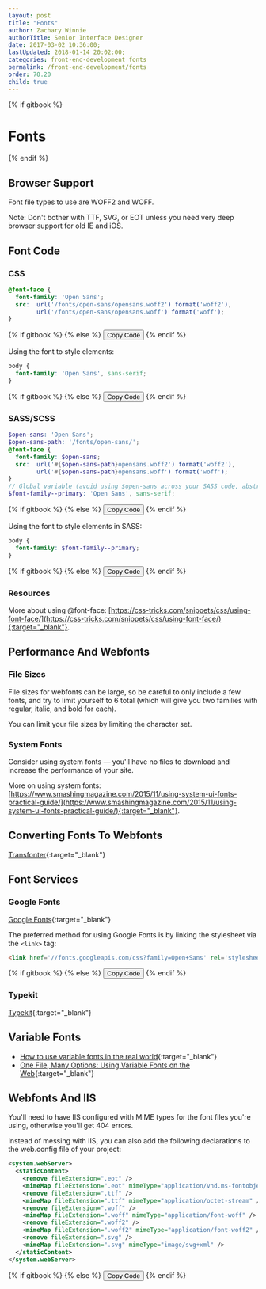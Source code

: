 ```yaml
---
layout: post
title: "Fonts"
author: Zachary Winnie
authorTitle: Senior Interface Designer
date: 2017-03-02 10:36:00;
lastUpdated: 2018-01-14 20:02:00;
categories: front-end-development fonts
permalink: /front-end-development/fonts
order: 70.20
child: true
---
```

{% if gitbook %}
# Fonts
{% endif %}

## Browser Support

Font file types to use are WOFF2 and WOFF.

Note: Don't bother with TTF, SVG, or EOT unless you need very deep browser support for old IE and iOS.

## Font Code

### CSS

``` css
@font-face {
  font-family: 'Open Sans';
  src:  url('/fonts/open-sans/opensans.woff2') format('woff2'),
        url('/fonts/open-sans/opensans.woff') format('woff');
}
```
{% if gitbook %}
{% else %}
  <button type="button" class="button button--white button--smallest button--copy">Copy Code</button>
{% endif %}

Using the font to style elements:

``` css
body {
  font-family: 'Open Sans', sans-serif;
}
```
{% if gitbook %}
{% else %}
  <button type="button" class="button button--white button--smallest button--copy">Copy Code</button>
{% endif %}


### SASS/SCSS

``` scss
$open-sans: 'Open Sans';
$open-sans-path: '/fonts/open-sans/';
@font-face {
  font-family: $open-sans;
  src:  url('#{$open-sans-path}opensans.woff2') format('woff2'),
        url('#{$open-sans-path}opensans.woff') format('woff');
}
// Global variable (avoid using $open-sans across your SASS code, abstract it out so it is easy to change)
$font-family--primary: 'Open Sans', sans-serif;
```
{% if gitbook %}
{% else %}
  <button type="button" class="button button--white button--smallest button--copy">Copy Code</button>
{% endif %}

Using the font to style elements in SASS:

``` scss
body {
  font-family: $font-family--primary;
}
```
{% if gitbook %}
{% else %}
  <button type="button" class="button button--white button--smallest button--copy">Copy Code</button>
{% endif %}

### Resources

More about using @font-face: [https://css-tricks.com/snippets/css/using-font-face/](https://css-tricks.com/snippets/css/using-font-face/){:target="_blank"}.

## Performance And Webfonts

### File Sizes

File sizes for webfonts can be large, so be careful to only include a few fonts, and try to limit yourself to 6 total (which will give you two families with regular, italic, and bold for each).

You can limit your file sizes by limiting the character set.

### System Fonts

Consider using system fonts &mdash; you'll have no files to download and increase the performance of your site.

More on using system fonts: [https://www.smashingmagazine.com/2015/11/using-system-ui-fonts-practical-guide/](https://www.smashingmagazine.com/2015/11/using-system-ui-fonts-practical-guide/){:target="_blank"}.

## Converting Fonts To Webfonts

[Transfonter](https://transfonter.org/){:target="_blank"}

## Font Services

### Google Fonts

[Google Fonts](https://fonts.google.com/){:target="_blank"}

The preferred method for using Google Fonts is by linking the stylesheet via the `<link>` tag:

``` html
<link href='//fonts.googleapis.com/css?family=Open+Sans' rel='stylesheet' type='text/css'>
```
{% if gitbook %}
{% else %}
  <button type="button" class="button button--white button--smallest button--copy">Copy Code</button>
{% endif %}

### Typekit

[Typekit](https://typekit.com/fonts){:target="_blank"}

## Variable Fonts

* [How to use variable fonts in the real world](https://medium.com/clear-left-thinking/how-to-use-variable-fonts-in-the-real-world-e6d73065a604){:target="_blank"}
* [One File, Many Options: Using Variable Fonts on the Web](https://css-tricks.com/one-file-many-options-using-variable-fonts-web/){:target="_blank"}

## Webfonts And IIS

You'll need to have IIS configured with MIME types for the font files you're using, otherwise you'll get 404 errors.

Instead of messing with IIS, you can also add the following declarations to the web.config file of your project:

``` xml
<system.webServer> 
  <staticContent> 
    <remove fileExtension=".eot" /> 
    <mimeMap fileExtension=".eot" mimeType="application/vnd.ms-fontobject" /> 
    <remove fileExtension=".ttf" /> 
    <mimeMap fileExtension=".ttf" mimeType="application/octet-stream" /> 
    <remove fileExtension=".woff" /> 
    <mimeMap fileExtension=".woff" mimeType="application/font-woff" /> 
    <remove fileExtension=".woff2" /> 
    <mimeMap fileExtension=".woff2" mimeType="application/font-woff2" /> 
    <remove fileExtension=".svg" /> 
    <mimeMap fileExtension=".svg" mimeType="image/svg+xml" /> 
  </staticContent> 
</system.webServer>
```
{% if gitbook %}
{% else %}
  <button type="button" class="button button--white button--smallest button--copy">Copy Code</button>
{% endif %}